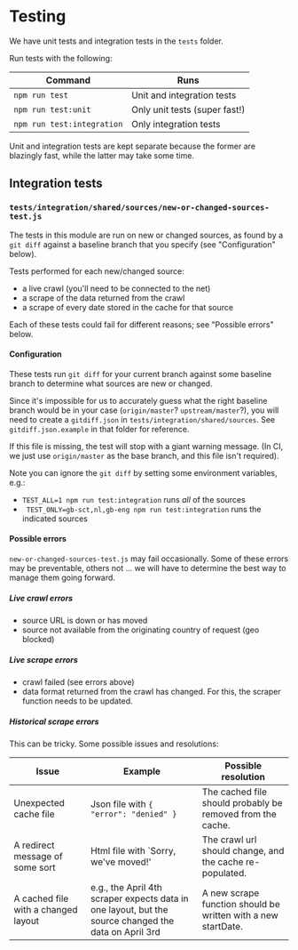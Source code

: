 # Testing

We have unit tests and integration tests in the `tests` folder.

Run tests with the following:

| Command | Runs |
| --- | --- |
| `npm run test` | Unit and integration tests |
| `npm run test:unit` | Only unit tests (super fast!) |
| `npm run test:integration` | Only integration tests |

Unit and integration tests are kept separate because the former are
blazingly fast, while the latter may take some time.

## Integration tests

### `tests/integration/shared/sources/new-or-changed-sources-test.js`

The tests in this module are run on new or changed sources, as found
by a `git diff` against a baseline branch that you specify (see
"Configuration" below).

Tests performed for each new/changed source:

* a live crawl (you'll need to be connected to the net)
* a scrape of the data returned from the crawl
* a scrape of every date stored in the cache for that source

Each of these tests could fail for different reasons; see "Possible
errors" below.

#### Configuration

These tests run `git diff` for your current branch against some
baseline branch to determine what sources are new or changed.

Since it's impossible for us to accurately guess what the right
baseline branch would be in your case (`origin/master`?
`upstream/master`?), you will need to create a `gitdiff.json` in
`tests/integration/shared/sources`.  See `gitdiff.json.example` in
that folder for reference.

If this file is missing, the test will stop with a giant warning
message.  (In CI, we just use `origin/master` as the base branch, and
this file isn't required).

Note you can ignore the `git diff` by setting some environment variables, e.g.:

* `TEST_ALL=1 npm run test:integration` runs _all_ of the sources
* ` TEST_ONLY=gb-sct,nl,gb-eng npm run test:integration` runs the indicated sources

#### Possible errors

`new-or-changed-sources-test.js` may fail occasionally.  Some of these
errors may be preventable, others not ... we will have to determine
the best way to manage them going forward.

##### Live crawl errors

* source URL is down or has moved
* source not available from the originating country of request (geo blocked)

##### Live scrape errors

* crawl failed (see errors above)
* data format returned from the crawl has changed.  For this, the scraper function needs to be updated.

##### Historical scrape errors

This can be tricky.  Some possible issues and resolutions:

| Issue | Example | Possible resolution |
| --- | --- | --- |
| Unexpected cache file | Json file with `{ "error": "denied" }` | The cached file should probably be removed from the cache. |
| A redirect message of some sort | Html file with `Sorry, we've moved!' | The crawl url should change, and the cache re-populated. |
| A cached file with a changed layout | e.g., the April 4th scraper expects data in one layout, but the source changed the data on April 3rd | A new scrape function should be written with a new startDate. |
